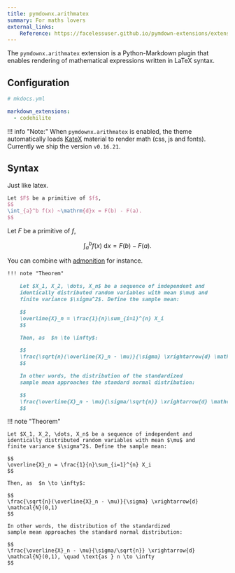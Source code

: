 ```yaml
---
title: pymdownx.arithmatex
summary: For maths lovers
external_links:
    Reference: https://facelessuser.github.io/pymdown-extensions/extensions/arithmatex/
---
```


The `pymdownx.arithmatex` extension is a Python-Markdown plugin that enables rendering of mathematical expressions written in LaTeX syntax. 

## Configuration

```yaml
# mkdocs.yml

markdown_extensions:
  - codehilite
```

!!! info "Note:"
    When `pymdownx.arithmatex` is enabled, the theme automatically 
    loads [KateX](https://katex.org/) material to render math (css, js and fonts). 
    Currently we ship the version `v0.16.21`.


## Syntax

Just like latex.

```tex
Let $F$ be a primitive of $f$,
$$
\int_{a}^b f(x) ~\mathrm{d}x = F(b) - F(a).
$$
```

Let $F$ be a primitive of $f$,

$$
\int_{a}^b f(x) ~ \mathrm{d} x = F(b) - F(a).
$$

You can combine with [admonition](admonition.md) for instance.

```md
!!! note "Theorem"

    Let $X_1, X_2, \dots, X_n$ be a sequence of independent and 
    identically distributed random variables with mean $\mu$ and 
    finite variance $\sigma^2$. Define the sample mean:

    $$
    \overline{X}_n = \frac{1}{n}\sum_{i=1}^{n} X_i
    $$

    Then, as  $n \to \infty$:

    $$
    \frac{\sqrt{n}(\overline{X}_n - \mu)}{\sigma} \xrightarrow{d} \mathcal{N}(0,1)
    $$

    In other words, the distribution of the standardized 
    sample mean approaches the standard normal distribution:

    $$
    \frac{\overline{X}_n - \mu}{\sigma/\sqrt{n}} \xrightarrow{d} \mathcal{N}(0,1), \quad \text{as } n \to \infty
    $$
```

!!! note "Theorem"

    Let $X_1, X_2, \dots, X_n$ be a sequence of independent and 
    identically distributed random variables with mean $\mu$ and 
    finite variance $\sigma^2$. Define the sample mean:

    $$
    \overline{X}_n = \frac{1}{n}\sum_{i=1}^{n} X_i
    $$

    Then, as  $n \to \infty$:

    $$
    \frac{\sqrt{n}(\overline{X}_n - \mu)}{\sigma} \xrightarrow{d} \mathcal{N}(0,1)
    $$

    In other words, the distribution of the standardized 
    sample mean approaches the standard normal distribution:

    $$
    \frac{\overline{X}_n - \mu}{\sigma/\sqrt{n}} \xrightarrow{d} \mathcal{N}(0,1), \quad \text{as } n \to \infty
    $$